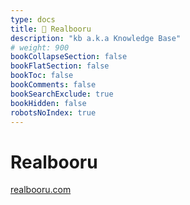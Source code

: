 ```yaml
---
type: docs
title: 🔷 Realbooru
description: "kb a.k.a Knowledge Base"
# weight: 900
bookCollapseSection: false
bookFlatSection: false
bookToc: false
bookComments: false
bookSearchExclude: true
bookHidden: false
robotsNoIndex: true
---
```


# Realbooru

[realbooru.com](https://realbooru.com?nt)

